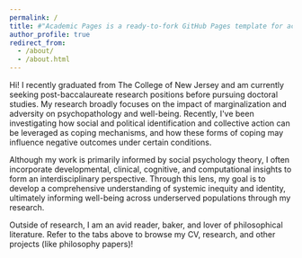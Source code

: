 ```yaml
---
permalink: /
title: #"Academic Pages is a ready-to-fork GitHub Pages template for academic personal websites"
author_profile: true
redirect_from: 
  - /about/
  - /about.html
---
```


Hi! I recently graduated from The College of New Jersey and am currently seeking post-baccalaureate research positions before pursuing doctoral studies. My research broadly focuses on the impact of marginalization and adversity on psychopathology and well-being. Recently, I've been investigating how social and political identification and collective action can be leveraged as coping mechanisms, and how these forms of coping may influence negative outcomes under certain conditions.

Although my work is primarily informed by social psychology theory, I often incorporate developmental, clinical, cognitive, and computational insights to form an interdisciplinary perspective. Through this lens, my goal is to develop a comprehensive understanding of systemic inequity and identity, ultimately informing well-being across underserved populations through my research.

Outside of research, I am an avid reader, baker, and lover of philosophical literature. Refer to the tabs above to browse my CV, research, and other projects (like philosophy papers)!   

